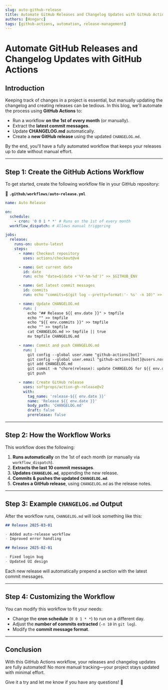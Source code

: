```yaml
---
slug: auto-github-release
title: Automate GitHub Releases and Changelog Updates with GitHub Actions
authors: [Hongarc]
tags: [github-actions, automation, release-management]
---
```


# Automate GitHub Releases and Changelog Updates with GitHub Actions

## Introduction

Keeping track of changes in a project is essential, but manually updating the changelog and creating releases can be tedious. In this blog, we'll automate the process using **GitHub Actions** to:

- Run a workflow **on the 1st of every month** (or manually).
- Extract the **latest commit messages**.
- Update **CHANGELOG.md** automatically.
- Create a **new GitHub release** using the updated `CHANGELOG.md`.

<!-- truncate -->

By the end, you'll have a fully automated workflow that keeps your releases up to date without manual effort.

---

## Step 1: Create the GitHub Actions Workflow

To get started, create the following workflow file in your GitHub repository:

📂 **`.github/workflows/auto-release.yml`**

```yaml
name: Auto Release

on:
  schedule:
    - cron: '0 0 1 * *' # Runs on the 1st of every month
  workflow_dispatch: # Allows manual triggering

jobs:
  release:
    runs-on: ubuntu-latest
    steps:
      - name: Checkout repository
        uses: actions/checkout@v4

      - name: Get current date
        id: date
        run: echo "date=$(date +'%Y-%m-%d')" >> $GITHUB_ENV

      - name: Get latest commit messages
        id: commits
        run: echo "commits=$(git log --pretty=format:'- %s' -n 10)" >> $GITHUB_ENV

      - name: Update CHANGELOG.md
        run: |
          echo "## Release ${{ env.date }}" > tmpfile
          echo "" >> tmpfile
          echo "${{ env.commits }}" >> tmpfile
          echo "" >> tmpfile
          cat CHANGELOG.md >> tmpfile || true
          mv tmpfile CHANGELOG.md

      - name: Commit and push CHANGELOG.md
        run: |
          git config --global user.name "github-actions[bot]"
          git config --global user.email "github-actions[bot]@users.noreply.github.com"
          git add CHANGELOG.md
          git commit -m "chore(release): update CHANGELOG for ${{ env.date }}"
          git push

      - name: Create GitHub release
        uses: softprops/action-gh-release@v2
        with:
          tag_name: 'release-${{ env.date }}'
          name: 'Release ${{ env.date }}'
          body_path: 'CHANGELOG.md'
          draft: false
          prerelease: false
```

---

## Step 2: How the Workflow Works

This workflow does the following:

1. **Runs automatically** on the 1st of each month (or manually via `workflow_dispatch`).
2. **Extracts the last 10 commit messages**.
3. **Updates `CHANGELOG.md`**, appending the new release.
4. **Commits & pushes the updated `CHANGELOG.md`**.
5. **Creates a GitHub release**, using `CHANGELOG.md` as the release notes.

---

## Step 3: Example `CHANGELOG.md` Output

After the workflow runs, `CHANGELOG.md` will look something like this:

```md
## Release 2025-03-01

- Added auto-release workflow
- Improved error handling

## Release 2025-02-01

- Fixed login bug
- Updated UI design
```

Each new release will automatically prepend a section with the latest commit messages.

---

## Step 4: Customizing the Workflow

You can modify this workflow to fit your needs:

- Change the **cron schedule** (`0 0 1 * *`) to run on a different day.
- Adjust the **number of commits extracted** (`-n 10` in `git log`).
- Modify the **commit message format**.

---

## Conclusion

With this GitHub Actions workflow, your releases and changelog updates are fully automated! No more manual tracking—your project stays updated with minimal effort.

Give it a try and let me know if you have any questions! 🚀
